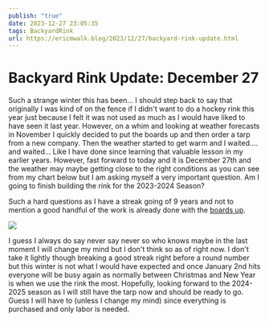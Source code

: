 ```yaml
---
publish: "true"
date: 2023-12-27 23:05:35
tags: BackyardRink
url: https://ericmwalk.blog/2023/12/27/backyard-rink-update.html
---
```


# Backyard Rink Update: December 27

Such a strange winter this has been... I should step back to say that originally I was kind of on the fence if I didn't want to do a hockey rink this year just because I felt it was not used as much as I would have liked to have seen it last year. However, on a whim and looking at weather forecasts in November I quickly decided to put the boards up and then order a tarp from a new company. Then the weather started to get warm and I waited.... and waited... Like I have done since learning that valuable lesson in my earlier years. However, fast forward to today and it is December 27th and the weather may maybe getting close to the right conditions as you can see from my chart below but I am asking myself a very important question. Am I going to finish building the rink for the 2023-2024 Season?

Such a hard questions as I have a streak going of 9 years and not to mention a good handful of the work is already done with the [boards up](https://ericmwalk.blog/2023/11/17/well-decisions-were.html).

![](https://ericmwalk.blog/uploads/2023/weather-outlook.png)

I guess I always do say never say never so who knows maybe in the last moment I will change my mind but I don't think so as of right now. I don't take it lightly though breaking a good streak right before a round number but this winter is not what I would have expected and once January 2nd hits everyone will be busy again as normally between Christmas and New Year is when we use the rink the most. Hopefully, looking forward to the 2024-2025 season as I will still have the tarp now and should be ready to go. Guess I will have to (unless I change my mind) since everything is purchased and only labor is needed.
